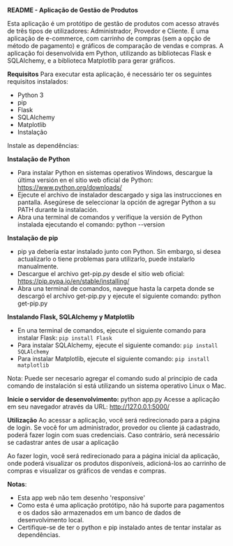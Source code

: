 **README - Aplicação de Gestão de Produtos**

Esta aplicação é um protótipo de gestão de produtos com acesso através de três tipos de utilizadores: Administrador, Provedor e Cliente. É uma aplicação de e-commerce, com carrinho de compras (sem a opção de método de pagamento) e gráficos de comparação de vendas e compras. A aplicação foi desenvolvida em Python, utilizando as bibliotecas Flask e SQLAlchemy, e a biblioteca Matplotlib para gerar gráficos.

**Requisitos**
Para executar esta aplicação, é necessário ter os seguintes requisitos instalados:

- Python 3
- pip
- Flask
- SQLAlchemy
- Matplotlib
- Instalação

Instale as dependências:

**Instalação de Python**
- Para instalar Python en sistemas operativos Windows, descargue la última versión en el sitio web oficial de Python: https://www.python.org/downloads/
- Ejecute el archivo de instalador descargado y siga las instrucciones en pantalla. Asegúrese de seleccionar la opción de agregar Python a su PATH durante la instalación.
- Abra una terminal de comandos y verifique la versión de Python instalada ejecutando el comando: python --version

**Instalação de pip**
- pip ya debería estar instalado junto con Python. Sin embargo, si desea actualizarlo o tiene problemas para utilizarlo, puede instalarlo manualmente.
- Descargue el archivo get-pip.py desde el sitio web oficial: https://pip.pypa.io/en/stable/installing/
- Abra una terminal de comandos, navegue hasta la carpeta donde se descargó el archivo get-pip.py y ejecute el siguiente comando: python get-pip.py

**Instalando Flask, SQLAlchemy y Matplotlib**
- En una terminal de comandos, ejecute el siguiente comando para instalar Flask:
 `pip install Flask`
- Para instalar SQLAlchemy, ejecute el siguiente comando:
 `pip install SQLAlchemy`
- Para instalar Matplotlib, ejecute el siguiente comando: 
`pip install matplotlib`

Nota: Puede ser necesario agregar el comando sudo al principio de cada comando de instalación si está utilizando un sistema operativo Linux o Mac.

**Inicie o servidor de desenvolvimento:**
python app.py
Acesse a aplicação em seu navegador através da URL: http://127.0.0.1:5000/

**Utilização**
Ao acessar a aplicação, você será redirecionado para a página de login. Se você for um administrador, provedor ou cliente já cadastrado, poderá fazer login com suas credenciais. Caso contrário, será necessário se cadastrar antes de usar a aplicação

Ao fazer login, você será redirecionado para a página inicial da aplicação, onde poderá visualizar os produtos disponíveis, adicioná-los ao carrinho de compras e visualizar os gráficos de vendas e compras.

**Notas**:
- Esta app web não tem desenho 'responsive'
- Como esta é uma aplicação protótipo, não há suporte para pagamentos e os dados são armazenados em um banco de dados de desenvolvimento local.
- Certifique-se de ter o python e pip instalado antes de tentar instalar as dependências.
